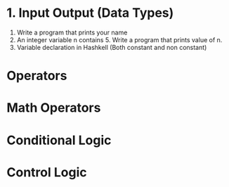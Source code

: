 # 1. Input Output (Data Types)

1. Write a program that prints your name
2. An integer variable n contains 5. Write a program that prints value of n.
3. Variable declaration in Hashkell (Both constant and non constant)

# Operators

# Math Operators

# Conditional Logic

# Control Logic